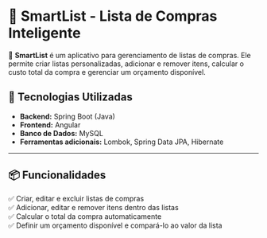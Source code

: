 # **🛒 SmartList - Lista de Compras Inteligente**  

📌 **SmartList** é um aplicativo para gerenciamento de listas de compras. Ele permite criar listas personalizadas, adicionar e remover itens, calcular o custo total da compra e gerenciar um orçamento disponível.  

## **🚀 Tecnologias Utilizadas**  
- **Backend:** Spring Boot (Java)  
- **Frontend:** Angular  
- **Banco de Dados:** MySQL  
- **Ferramentas adicionais:** Lombok, Spring Data JPA, Hibernate  

---

## **📦 Funcionalidades**  
✅ Criar, editar e excluir listas de compras  
✅ Adicionar, editar e remover itens dentro das listas  
✅ Calcular o total da compra automaticamente  
✅ Definir um orçamento disponível e compará-lo ao valor da lista  

